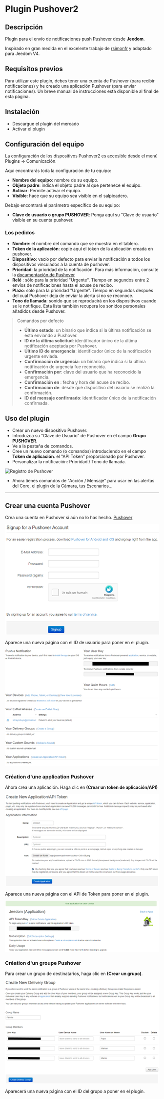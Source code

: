 # Plugin Pushover2

## Descripción

Plugin para el envío de notificaciones push [Pushover](https://pushover.net/) desde **Jeedom**.

Inspirado en gran medida en el excelente trabajo de [rsimonfr](https://github.com/rsimonfr/jeedom-plugin-pushover)
y adaptado para Jeedom V4.

## Requisitos previos

Para utilizar este plugin, debes tener una cuenta de Pushover (para recibir notificaciones)
y he creado una aplicación Pushover (para enviar notificaciones). Un breve manual de instrucciones
está disponible al final de esta página.

## Instalación

- Descargue el plugin del mercado
- Activar el plugin

## Configuración del equipo

La configuración de los dispositivos Pushover2 es accesible desde el menú Plugins → Comunicación.

Aquí encontrarás toda la configuración de tu equipo:

- **Nombre del equipo**: nombre de su equipo.
- **Objeto padre**: indica el objeto padre al que pertenece el equipo.
- **Activar**: Permite activar el equipo.
- **Visible**: hace que su equipo sea visible en el salpicadero.

Debajo encontrará el parámetro específico de su equipo:

- **Clave de usuario o grupo PUSHOVER**: Ponga aquí su "Clave de usuario" visible en su cuenta pushover.

### Los pedidos

- **Nombre**: el nombre del comando que se muestra en el tablero.
- **Token de la aplicación**: copie aquí el token de la aplicación creada en pushover.
- **Dispositivo**: vacío por defecto para enviar la notificación a todos los dispositivos vinculados a la cuenta de pushover.
- **Prioridad**: la prioridad de la notificación. Para más información, consulte la [documentación de Pushover](https://pushover.net/api#priority)
- **Relé** : sólo para la prioridad "Urgente". Tiempo en segundos entre 2 envíos de notificaciones hasta el acuse de recibo.
- **Plazo**: sólo para la prioridad "Urgente". Tiempo en segundos después del cual Pushover deja de enviar la alerta si no se reconoce.
- **Tono de llamada**: sonido que se reproducirá en los dispositivos cuando se le notifique. Esta lista también recupera los sonidos personales añadidos desde Pushover.

> Comandos por defecto
>
> - **Último estado**: un binario que indica si la última notificación se está enviando a Pushover.
> - **ID de la última solicitud**: identificador único de la última notificación aceptada por Pushover.
> - **Último ID de emergencia**: identificador único de la notificación urgente enviada.
> - **Confirmación de urgencia**: un binario que indica si la última notificación de urgencia fue reconocida.
> - **Confirmación por**: clave del usuario que ha reconocido la emergencia.
> - **Confirmación en** : fecha y hora del acuse de recibo.
> - **Confirmación de**: desde qué dispositivo del usuario se realizó la confirmación.
> - **ID del mensaje confirmado**: identificador único de la notificación confirmada.

## Uso del plugin

- Crear un nuevo dispositivo Pushover.
- Introduzca su "Clave de Usuario" de Pushover en el campo **Grupo PUSHOVER**.
- Ve a la pestaña de comandos.
- Cree un nuevo comando (o comandos) introduciendo en el campo **Token de aplicación**.
el "API Token" proporcionado por Pushover.
- Personalizar la notificación: Prioridad / Tono de llamada.

![Registro de Pushover](../images/commands_page.png)

- Ahora tienes comandos de "Acción / Mensaje" para usar en las alertas del Core, el plugin de la Cámara, tus Escenarios...

---
## Crear una cuenta Pushover

Crea una cuenta en Pushover si aún no lo has hecho. [Pushover](https://pushover.net/signup)

![Pushover Signup](../images/pushover_signup.png)

Aparece una nueva página con el ID de usuario para poner en el plugin.

![Pushover UserKey](../images/pushover_userkey.png)

### Création d'une application Pushover

Ahora crea una aplicación. Haga clic en **(Crear un token de aplicación/API)**

![Pushover CreateApp](../images/pushover_newapp.png)

Aparece una nueva página con el API de Token para poner en el plugin.

![Pushover AppPage](../images/pushover_appinfo.png)

### Création d'un groupe Pushover

Para crear un grupo de destinatarios, haga clic en **(Crear un grupo)**.

![Pushover GroupPage](../images/pushover_groups.png)

Aparecerá una nueva página con el ID del grupo a poner en el plugin.

